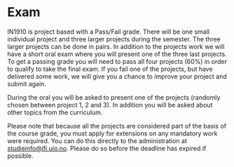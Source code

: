 
# Exam

IN1910 is project based with a Pass/Fail grade. There will be one small individual project and three larger projects during the semester. The three larger projects can be done in pairs. In addition to the projects work we will have a short oral exam where you will present one of the three last projects. To get a passing grade you will need to pass all four projects (60%) in order to qualify to take the final exam. If you fail one of the projects, but have delivered some work, we will give you a chance to improve your project and submit again. 

During the oral you will be asked to present one of the projects (randomly chosen between project 1, 2 and 3). In addition you will be asked about other topics from the curriculum.

Please note that because all the projects are considered part of the basis of the course grade, you must apply for extensions on any mandatory work were required. You can do this directly to the administration at [studieinfo@ifi.uio.no](mailto:studieinfo@ifi.uio.no). Please do so before the deadline has expired if possible.



